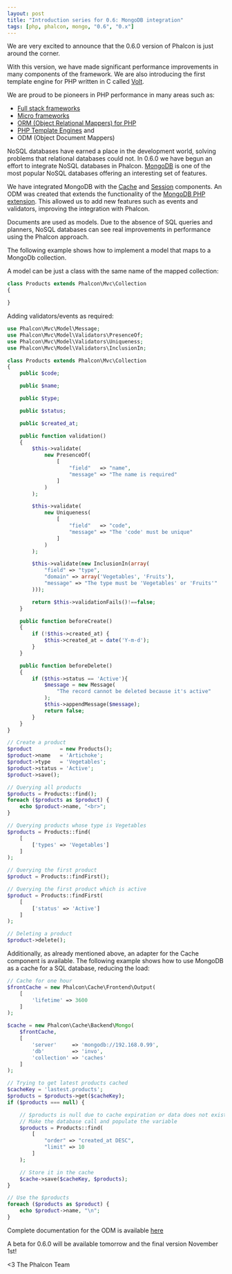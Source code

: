 ```yaml
---
layout: post
title: "Introduction series for 0.6: MongoDB integration"
tags: [php, phalcon, mongo, "0.6", "0.x"]
---
```


We are very excited to announce that the 0.6.0 version of Phalcon is just around the corner.

With this version, we have made significant performance improvements in many components of the framework. We are also introducing the first template engine for PHP written in C called [Volt](https://docs.phalcon.io/latest/en/volt).

We are proud to be pioneers in PHP performance in many areas such as:

<!--more-->
- [Full stack frameworks](https://docs.phalcon.io/latest/en/mvc)
- [Micro frameworks](https://docs.phalcon.io/latest/en/micro)
- [ORM (Object Relational Mappers) for PHP](https://docs.phalcon.io/latest/en/db-models)
- [PHP Template Engines](https://docs.phalcon.io/latest/en/volt) and
- ODM (Object Document Mappers)

NoSQL databases have earned a place in the development world, solving problems that relational databases could not. In 0.6.0 we have begun an effort to integrate NoSQL databases in Phalcon. [MongoDB](https://mongodb.com/) is one of the most popular NoSQL databases offering an interesting set of features.

We have integrated MongoDB with the [Cache](https://docs.phalcon.io/latest/en/cache) and [Session](https://docs.phalcon.io/latest/en/session) components. An ODM was created that extends the functionality of the [MongoDB PHP extension](http://www.php.net/manual/en/book.mongo.php). This allowed us to add new features such as events and validators, improving the integration with Phalcon.

Documents are used as models. Due to the absence of SQL queries and planners, NoSQL databases can see real improvements in performance using the Phalcon approach.

The following example shows how to implement a model that maps to a MongoDb collection.

A model can be just a class with the same name of the mapped collection:

```php
class Products extends Phalcon\Mvc\Collection
{

}
```

Adding validators/events as required:

```php
use Phalcon\Mvc\Model\Message;
use Phalcon\Mvc\Model\Validators\PresenceOf;
use Phalcon\Mvc\Model\Validators\Uniqueness;
use Phalcon\Mvc\Model\Validators\InclusionIn;

class Products extends Phalcon\Mvc\Collection
{
    public $code;

    public $name;

    public $type;

    public $status;

    public $created_at;

    public function validation()
    {
        $this->validate(
            new PresenceOf(
                [
                    "field"   => "name",
                    "message" => "The name is required"
                ]
            )
        );

        $this->validate(
            new Uniqueness(
                [
                    "field"   => "code",
                    "message" => "The 'code' must be unique"
                ]
            )
        );

        $this->validate(new InclusionIn(array(
            "field" => "type",
            "domain" => array('Vegetables', 'Fruits'),
            "message" => "The type must be 'Vegetables' or 'Fruits'"
        )));

        return $this->validationFails()!==false;
    }

    public function beforeCreate()
    {
        if (!$this->created_at) {
            $this->created_at = date('Y-m-d');
        }
    }

    public function beforeDelete()
    {
        if ($this->status == 'Active'){
            $message = new Message(
                "The record cannot be deleted because it's active"
            );
            $this->appendMessage($message);
            return false;
        }
    }
}
```

```php
// Create a product
$product         = new Products();
$product->name   = 'Artichoke';
$product->type   = 'Vegetables';
$product->status = 'Active';
$product->save();

// Querying all products
$products = Products::find();
foreach ($products as $product) {
    echo $product->name, "<br>";
}

// Querying products whose type is Vegetables
$products = Products::find(
    [
        ['types' => 'Vegetables']
    ]
);

// Querying the first product
$product = Products::findFirst();

// Querying the first product which is active
$product = Products::findFirst(
    [
        ['status' => 'Active']
    ]
);

// Deleting a product
$product->delete();
```

Additionally, as already mentioned above, an adapter for the Cache component is available. The following example shows how to use MongoDB as a cache for a SQL database, reducing the load:

```php
// Cache for one hour
$frontCache = new Phalcon\Cache\Frontend\Output(
    [
        'lifetime' => 3600
    ]
);

$cache = new Phalcon\Cache\Backend\Mongo(
    $frontCache,
    [
        'server'     => 'mongodb://192.168.0.99',
        'db'         => 'invo',
        'collection' => 'caches'
    ]
);

// Trying to get latest products cached
$cacheKey = 'lastest.products';
$products = $products->get($cacheKey);
if ($products === null) {

    // $products is null due to cache expiration or data does not exist
    // Make the database call and populate the variable
    $products = Products::find(
        [
            "order" => "created_at DESC",
            "limit" => 10
        ]
    );

    // Store it in the cache
    $cache->save($cacheKey, $products);
}

// Use the $products
foreach ($products as $product) {
    echo $product->name, "\n";
}
```

Complete documentation for the ODM is available [here](https://docs.phalcon.io/latest/en/odm)

A beta for 0.6.0 will be available tomorrow and the final version November 1st!


<3 The Phalcon Team
